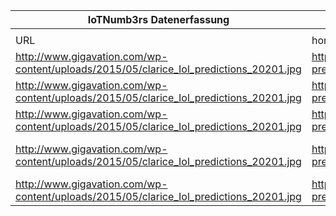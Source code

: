 |IoTNumb3rs Datenerfassung|||||||||||
| ---- | ---- | ---- | ---- | ---- | ---- | ---- | ---- | ---- | ---- | ---- |
||||||||||||
|URL|home_url|filename|device_class|device_count|market_class|market_volume|prognosis_year|publication_year|authorship_class|Dropbox folder|
|http://www.gigavation.com/wp-content/uploads/2015/05/clarice_Iol_predictions_20201.jpg|http://www.gigavation.com/iot-predictions-for-2020/|file4_clarice_Iol_predictions_20201.jpg|generic IoT|50000000000|||2020|2014|blogger|marielledemuth/20181114-1507|
|http://www.gigavation.com/wp-content/uploads/2015/05/clarice_Iol_predictions_20201.jpg|http://www.gigavation.com/iot-predictions-for-2020/|file4_clarice_Iol_predictions_20201.jpg|||revenue vehicle|2.02E+11|2020|2014|blogger|marielledemuth/20181114-1507|
|http://www.gigavation.com/wp-content/uploads/2015/05/clarice_Iol_predictions_20201.jpg|http://www.gigavation.com/iot-predictions-for-2020/|file4_clarice_Iol_predictions_20201.jpg|||revenue healthcare|69000000000|2020|2014|blogger|marielledemuth/20181114-1507|
|http://www.gigavation.com/wp-content/uploads/2015/05/clarice_Iol_predictions_20201.jpg|http://www.gigavation.com/iot-predictions-for-2020/|file4_clarice_Iol_predictions_20201.jpg|||revenue consumer electronis|4.45E+11|2020|2014|blogger|marielledemuth/20181114-1507|
|http://www.gigavation.com/wp-content/uploads/2015/05/clarice_Iol_predictions_20201.jpg|http://www.gigavation.com/iot-predictions-for-2020/|file4_clarice_Iol_predictions_20201.jpg|||revenue utilities|36000000000|2020|2014|blogger|marielledemuth/20181114-1507|
